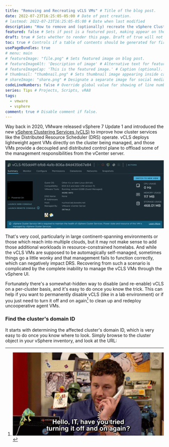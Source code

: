 ```yaml
---
title: "Removing and Recreating vCLS VMs" # Title of the blog post.
date: 2022-07-23T16:25:05-05:00 # Date of post creation.
# lastmod: 2022-07-23T16:25:05-05:00 # Date when last modified
description: "How to remove and (optionally) recreate the vSphere Clustering Services VMs" # Description used for search engine.
featured: false # Sets if post is a featured post, making appear on the home page side bar.
draft: true # Sets whether to render this page. Draft of true will not be rendered.
toc: true # Controls if a table of contents should be generated for first-level links automatically.
usePageBundles: true
# menu: main
# featureImage: "file.png" # Sets featured image on blog post.
# featureImageAlt: 'Description of image' # Alternative text for featured image.
# featureImageCap: 'This is the featured image.' # Caption (optional).
# thumbnail: "thumbnail.png" # Sets thumbnail image appearing inside card on homepage.
# shareImage: "share.png" # Designate a separate image for social media sharing.
codeLineNumbers: false # Override global value for showing of line numbers within code block.
series: Tips # Projects, Scripts, vRA8
tags:
  - vmware
  - vsphere 
comment: true # Disable comment if false.
---
```


Way back in 2020, VMware released vSphere 7 Update 1 and introduced the new [vSphere Clustering Services (vCLS)](https://core.vmware.com/resource/introduction-vsphere-clustering-service-vcls) to improve how cluster services like the Distributed Resource Scheduler (DRS) operate. vCLS deploys lightweight agent VMs directly on the cluster being managed, and those VMs provide a decoupled and distributed control plane to offload some of the management responsibilities from the vCenter server. 

![vCLS VM](vcls-vm.png)

That's very cool, particularly in large continent-spanning environments or those which reach into multiple clouds, but it may not make sense to add those additional workloads in resource-constrained homelabs. And while the vCLS VMs are supposed to be automagically self-managed, sometimes things go a little wonky and that management fails to function correctly, which can negatively impact DRS. Recovering from such a scenario is complicated by the complete inability to manage the vCLS VMs through the vSphere UI.

Fortunately there's a somewhat-hidden way to disable (and re-enable) vCLS on a per-cluster basis, and it's easy to do once you know the trick. This can help if you want to permanently disable vCLS (like in a lab environment) or if you just need to turn it off and on again[^off-and-on] to clean up and redeploy uncooperative agent VMs.

[^off-and-on]: ![](off-and-on.gif)

### Find the cluster's domain ID
It starts with determining the affected cluster's domain ID, which is very easy to do once you know where to look. Simply browse to the cluster object in your vSphere inventory, and look at the URL:

